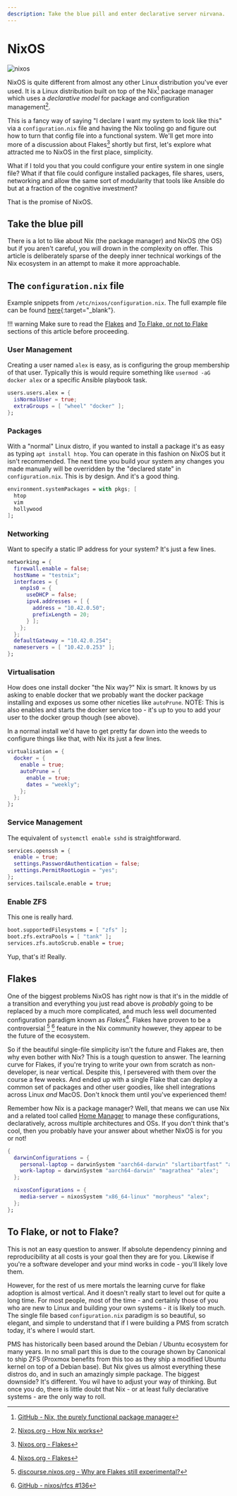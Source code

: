 ```yaml
---
description: Take the blue pill and enter declarative server nirvana.
---
```


# NixOS

![nixos](../images/logos/nixos-logo.png)

NixOS is quite different from almost any other Linux distribution you've ever used. It is a Linux distribution built on top of the Nix[^1] package manager which uses a *declarative model* for package and configuration management[^2].

This is a fancy way of saying "I declare I want my system to look like this" via a `configuration.nix` file and having the Nix tooling go and figure out how to turn that config file into a functional system. We'll get more into more of a discussion about Flakes[^4] shortly but first, let's explore what attracted me to NixOS in the first place, simplicity.

What if I told you that you could configure your entire system in one single file? What if that file could configure installed packages, file shares, users, networking and allow the same sort of modularity that tools like Ansible do but at a fraction of the cognitive investment? 

That is the promise of NixOS.

## Take the blue pill

There is a lot to like about Nix (the package manager) and NixOS (the OS) but if you aren't careful, you will drown in the complexity on offer. This article is deliberately sparse of the deeply inner technical workings of the Nix ecosystem in an attempt to make it more approachable.

## The `configuration.nix` file

Example snippets from `/etc/nixos/configuration.nix`. The full example file can be found [here](nixos/configuration.nix.md){:target="_blank"}.

!!! warning
    Make sure to read the [Flakes](#flakes) and [To Flake, or not to Flake](#to-flake-or-not-to-flake) sections of this article before proceeding.

### User Management

Creating a user named `alex` is easy, as is configuring the group membership of that user. Typically this is would require something like `usermod -aG docker alex` or a specific Ansible playbook task.

``` nix
users.users.alex = {
  isNormalUser = true;
  extraGroups = [ "wheel" "docker" ];
};
```

### Packages

With a "normal" Linux distro, if you wanted to install a package it's as easy as typing `apt install htop`. You can operate in this fashion on NixOS but it isn't recommended. The next time you build your system any changes you made manually will be overridden by the "declared state" in `configuration.nix`. This is by design. And it's a good thing.

``` nix
environment.systemPackages = with pkgs; [
  htop
  vim
  hollywood
];
```

### Networking

Want to specify a static IP address for your system? It's just a few lines.

``` nix
networking = {
  firewall.enable = false;
  hostName = "testnix";
  interfaces = {
    enp1s0 = {
      useDHCP = false;
      ipv4.addresses = [ {
        address = "10.42.0.50";
        prefixLength = 20;
      } ];
    };
  };
  defaultGateway = "10.42.0.254";
  nameservers = [ "10.42.0.253" ];
};
```

### Virtualisation

How does one install docker "the Nix way?" Nix is smart. It knows by us asking to enable docker that we probably want the docker package installing and exposes us some other niceties like `autoPrune`. NOTE: This is also enables and starts the docker service too - it's up to you to add your user to the docker group though (see above).

In a normal install we'd have to get pretty far down into the weeds to configure things like that, with Nix its just a few lines.

``` nix
virtualisation = {
  docker = {
    enable = true;
    autoPrune = {
      enable = true;
      dates = "weekly";
    };
  };
};
```

### Service Management

The equivalent of `systemctl enable sshd` is straightforward.

``` nix
services.openssh = {
  enable = true;
  settings.PasswordAuthentication = false;
  settings.PermitRootLogin = "yes";
};
services.tailscale.enable = true;
```

### Enable ZFS

This one is really hard.

``` nix
boot.supportedFilesystems = [ "zfs" ];
boot.zfs.extraPools = [ "tank" ];
services.zfs.autoScrub.enable = true;
```

Yup, that's it! Really.

## Flakes

One of the biggest problems NixOS has right now is that it's in the middle of a transition and everything you just read above is *probably* going to be replaced by a much more complicated, and much less well documented configuration paradigm known as *Flakes*[^4]. Flakes have proven to be a controversial [^5] [^6] feature in the Nix community however, they appear to be the future of the ecosystem.

So if the beautiful single-file simplicity isn't the future and Flakes are, then why even bother with Nix? This is a tough question to answer. The learning curve for Flakes, if you're trying to write your own from scratch as non-developer, is near vertical. Despite this, I persevered with them over the course a few weeks. And ended up with a single Flake that can deploy a common set of packages and other user goodies, like shell integrations across Linux *and* MacOS. Don't knock them until you've experienced them!

Remember how Nix is a package manager? Well, that means we can use Nix and a related tool called [Home Manager](https://github.com/nix-community/home-manager) to manage these configurations, declaratively, across multiple architectures and OSs. If you don't think that's cool, then you probably have your answer about whether NixOS is for you or not!

``` nix title='Excerpt from <a href="https://github.com/ironicbadger/nix-testing/blob/main/flake.nix" target="_blank">github.com/ironicbadger/nix-testing/flake.nix</a> that shows configuring macOS alongside nixOS in the same file.' 
{
  darwinConfigurations = {
    personal-laptop = darwinSystem "aarch64-darwin" "slartibartfast" "alex";
    work-laptop = darwinSystem "aarch64-darwin" "magrathea" "alex";
  };

  nixosConfigurations = {
    media-server = nixosSystem "x86_64-linux" "morpheus" "alex";
  };
};
```

## To Flake, or not to Flake?

This is not an easy question to answer. If absolute dependency pinning and reproducibility at all costs is your goal then they are for you. Likewise if you're a software developer and your mind works in code - you'll likely love them.

However, for the rest of us mere mortals the learning curve for flake adoption is almost vertical. And it doesn't really start to level out for quite a long time. For most people, most of the time - and certainly those of you who are new to Linux and building your own systems - it is likely too much. The single file based `configuration.nix` paradigm is so beautiful, so elegant, and simple to understand that if I were building a PMS from scratch today, it's where I would start.

PMS has historically been based around the Debian / Ubuntu ecosystem for many years. In no small part this is due to the courage shown by Canonical to ship ZFS (Proxmox benefits from this too as they ship a modified Ubuntu kernel on top of a Debian base). But Nix gives us almost everything these distros do, and in such an amazingly simple package. The biggest downside? It's different. You wil have to adjust your way of thinking. But once you do, there is little doubt that Nix - or at least fully declarative systems - are the only way to roll.


[^1]: [GitHub - Nix, the purely functional package manager](https://github.com/NixOS/nix)
[^2]: [Nixos.org - How Nix works](https://nixos.org/guides/how-nix-works.html)
[^4]: [Nixos.org - Flakes](https://nixos.wiki/wiki/Flakes)
[^5]: [discourse.nixos.org - Why are Flakes still experimental?](https://discourse.nixos.org/t/why-are-flakes-still-experimental/29317/11)
[^6]: [GitHub - nixos/rfcs #136](https://github.com/NixOS/rfcs/pull/136)